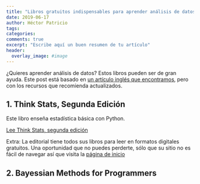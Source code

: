 ```yaml
---
title: "Libros gratuitos indispensables para aprender análisis de datos"
date: 2019-06-17
author: Héctor Patricio
tags:
categories: 
comments: true
excerpt: "Escribe aquí un buen resumen de tu artículo"
header:
  overlay_image: #image
---
```


¿Quieres aprender análisis de datos? Estos libros pueden ser de gran ayuda. Este post está basado en [un artículo inglés que encontramos](http://bit.ly/2RjPiol), pero con los recursos que recomienda actualizados.

## 1. Think Stats, Segunda Edición

Este libro enseña estadística básica con Python. 

[Lee Think Stats, segunda edición](http://bit.ly/2Rlq20V)

Extra: La editorial tiene todos sus libros para leer en formatos digitales gratuitos. Una oportunidad que no puedes perderte, sólo que su sitio no es fácil de navegar así que visita la [página de inicio](https://greenteapress.com/wp/)


## 2. Bayessian Methods for Programmers
